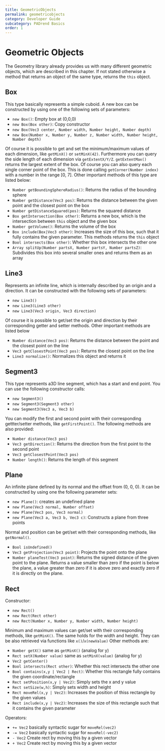 ```yaml
---
title: GeometricObjects
permalink: geometricobjects
category: Developer Guide
subcategory: PADrend Basics
order: 1
---
```

<!------------------------------------------------------------------------------------------------
This work is licensed under the Creative Commons Attribution-ShareAlike 4.0 International License.
 To view a copy of this license, visit http://creativecommons.org/licenses/by-sa/4.0/.
 Author: Henrik Heine (hheine@mail.uni-paderborn.de)
 PADrend Version 1.0.0
------------------------------------------------------------------------------------------------->


# Geometric Objects
The Geometry library already provides us with many different geometric objects, which are described in this chapter. If not stated otherwise a method that returns an object of the same type, returns the `this` object.

## Box
This type basically represents a simple cuboid. A new box can be constructed by using one of the following sets of parameters:
* `new Box()`: Empty box at (0,0,0)
* `new Box(Box other)`: Copy constructor
* `new Box(Vec3 center, Number width, Number height, Number depth)`
* `new Box(Number x, Number y, Number z, Number width, Number height, Number depth)`

Of course it is possible to get and set the minimum/maximum values of each dimension, like `getMinX()` or `setMinX(42)`. Furthermore you can query the side length of each dimension via `getExtentX/Y/Z`. `getExtentMax()` returns the largest extent of the box. Of course you can also query each single corner point of the box. This is done calling `getCorner(Number index)` with a number in the range [0, 7].
Other important methods of this type are listed below:

* `Number getBoundingSphereRadius()`: Returns the radius of the bounding sphere
* `Number getDistance(Vec3 pos)`: Returns the distance between the given point and the closest point on the box
* `Number getDistanceSquared(pos)`: Returns the squared distance
* `Box getIntersection(Box other)`: Returns a new box, which is the intersection between `this` object and the given box
* `Number getVolume()`: Returns the volume of the box
* `Box include(Box|Vec3 other)`: Increases the size of this box, such that it fully contains the given parameter. This methods returns the `this` object
* `Bool intersects(Box other)`: Whether this box intersects the other one
* `Array splitUp(Number partsX, Number partsY, Number partsZ)`: Subdivides this box into several smaller ones and returns them as an array


## Line3
Represents an infinite line, which is internally described by an origin and a direction. It can be constructed with the following sets of parameters:
* `new Line3()`
* `new Line3(Line3 other)`
* `new Line3(Vec3 origin, Vec3 direction)`

Of course it is possible to get/set the origin and direction by their corresponding getter and setter methods. Other important methods are listed below

* `Number distance(Vec3 pos)`: Returns the distance between the point and the closest point on the line
* `Vec3 getClosestPoint(Vec3 pos)`: Returns the closest point on the line
* `Line3 normalize()`: Normalizes this object and returns it


## Segment3
This type represents a3D line segment, which has a start and end point. You can use the following constructor calls:
* `new Segment3()`
* `new Segment3(Segment3 other)`
* `new Segment3(Vec3 a, Vec3 b)`

You can modify the first and second point with their corresponding gettter/setter methods, like `getFirstPoint()`.
The following methods are also provided:

* `Number distance(Vec3 pos)`
* `Vec3 getDirection()`: Returns the direction from the first point to the second point
* `Vec3 getClosestPoint(Vec3 pos)`
* `Number length()`: Returns the length of this segment


## Plane
An infinite plane defined by its normal and the offset from (0, 0, 0). It can be constructed by using one the following parameter sets:
* `new Plane()`: creates an undefined plane
* `new Plane(Vec3 normal, Number offset)`
* `new Plane(Vec3 pos, Vec3 normal)`
* `new Plane(Vec3 a, Vec3 b, Vec3 c)`: Constructs a plane from three points

Normal and position can be get/set with their corresponding methods, like `getNormal()`.

* `Bool isUndefined()`
* `Vec3 getProjection(Vec3 point)`: Projects the point onto the plane
* `Number planeTest(Vec3 point)`: Returns the signed distance of the given point to the plane. Returns a value smaller than zero if the point is below the plane, a value greater than zero if it is above zero and exactly zero if it is directly on the plane.


## Rect
Constructor:
* `new Rect()`
* `new Rect(Rect other)`
* `new Rect(Number x, Number y, Number width, Number height)`

Minimum and maximum values can get/set with their corresponding methods, like `getMinX()`. The same holds for the width and height. They can be also retrieved via functions like `x()`/`x(newValue)` Other methods are:
* `Number getX()` same as `getMinX()` (analog for y)
* `Rect setX(Number value)` same as `setMinX(value)` (analog for y)
* `Vec2 getCenter()`
* `Bool intersects(Rect other)`: Whether this rect intersects the other one
* `Bool contains(x,y | Vec2 | Rect)`: Whether this rectangle fully contains the given coordinate/rectangle
* `Rect setPosition(x,y | Vec2)`: Simply sets the x and y value
* `Rect setSize(w,h)`: Simply sets width and height
* `Rect moveRel(x,y | Vec2)`: Increases the position of thiss rectangle by the given values
* `Rect include(x,y | Vec2)`: Increases the size of this rectangle such that it contains the given parameter

Operators:
* `+= Vec2` basically syntactic sugar for `moveRel(vec2)`
* `-= Vec2` basically syntactic sugar for `moveRel(-vec2)`
* `- Vec2` Create rect by moving this by a given vector
* `+ Vec2` Create rect by moving this by a given vector


